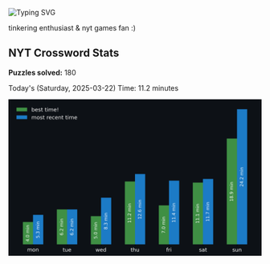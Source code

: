 ![Typing SVG](https://readme-typing-svg.demolab.com?font=Fira+Code&size=16&pause=700&color=FFFFFF&width=435&lines=hi+i'm+aimee!;nice+to+see+you+here!)

tinkering enthusiast & nyt games fan :)
<!-- START NYT-STATS -->
## NYT Crossword Stats
**Puzzles solved:** 180

Today's (Saturday, 2025-03-22) Time: 11.2 minutes


![Solve Times](./nyt_stats_graph.png)
<!-- END NYT-STATS -->

